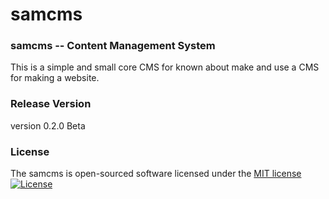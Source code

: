 # samcms

### samcms -- Content Management System
This is a simple and small core CMS for known about make and use a CMS for making a website.

### Release Version
  version 0.2.0 Beta
  

### License
The samcms is open-sourced software licensed under the [MIT license](http://opensource.org/licenses/MIT)
</br>
[![License](https://poser.pugx.org/laravel/framework/license.svg)](https://packagist.org/packages/laravel/framework)
